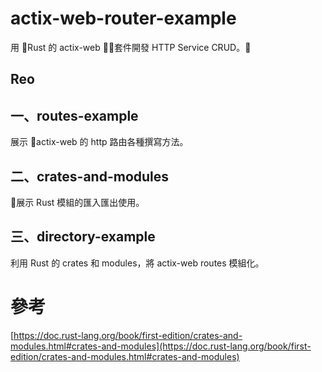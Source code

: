 # actix-web-router-example

用 Rust 的 actix-web 套件開發 HTTP Service CRUD。

## Reo

## 一、routes-example

展示 actix-web 的 http 路由各種撰寫方法。

## 二、crates-and-modules

展示 Rust 模組的匯入匯出使用。

## 三、directory-example

利用 Rust 的 crates 和 modules，將 actix-web routes 模組化。

# 參考 

[https://doc.rust-lang.org/book/first-edition/crates-and-modules.html#crates-and-modules](https://doc.rust-lang.org/book/first-edition/crates-and-modules.html#crates-and-modules)
